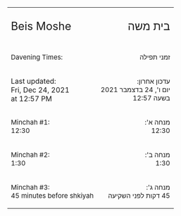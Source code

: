 <table border="0">
 <tr>
    <td><p style="font-size:25px">Beis Moshe</b></td>
    <td><p style="font-size:25px", dir="auto">בית משה</b></td>
 </tr>
 <tr>
    <td><p style="font-size:15px">Davening Times:</b></td>
    <td><p style="font-size:15px" dir="auto">זמני תפילה</b></td>
 </tr>
 <tr>
    <td>Last updated:<br>Fri, Dec 24, 2021<br>at 12:57 PM</td>
    <td><p style="font-size:15px" dir="auto">עדכון אחרון:<br>יום ו', 24 בדצמבר 2021<br>בשעה 12:57</td>
 </tr>
 <tr>
    <td><p style="font-size:15px">Minchah #1:<br>12:30</td>
    <td><p style="font-size:15px" dir="auto">מנחה א':<br>12:30</td>
 </tr>
 <tr>
    <td><p style="font-size:15px">Minchah #2:<br>1:30</td>
    <td><p style="font-size:15px" dir="auto">מנחה ב':<br>1:30</td>
 </tr>
 <tr>
    <td><p style="font-size:15px">Minchah #3:<br>45 minutes before shkiyah</td>
    <td><p style="font-size:15px" dir="auto">מנחה ג':<br>45 דקות לפני השקיעה</td>
 </tr></table>